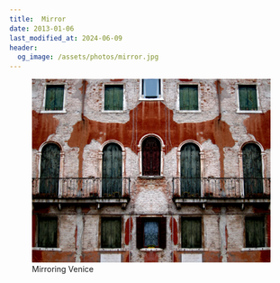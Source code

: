 ```yaml
---
title:  Mirror
date: 2013-01-06
last_modified_at: 2024-06-09
header:
  og_image: /assets/photos/mirror.jpg
---
```



<figure class="align-center">
  <a href="/assets/photos/mirror.jpg" title="Mirror" alt="Mirror">
  <img src="/assets/photos/mirror.jpg" alt=""></a>
  <figcaption>Mirroring Venice</figcaption>
</figure>